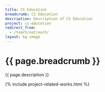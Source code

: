```yaml
---
title: CS Education
breadcrumb: CS Education
description: Description of CS Education
project: cs-education
redirect_from:
  - /teach/outreach/
layout: bg-image
---
```

# {{ page.breadcrumb }}

{{ page.description }}

{% include project-related-works.html %}
